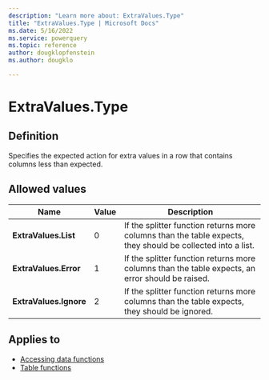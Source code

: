```yaml
---
description: "Learn more about: ExtraValues.Type"
title: "ExtraValues.Type | Microsoft Docs"
ms.date: 5/16/2022
ms.service: powerquery
ms.topic: reference
author: dougklopfenstein
ms.author: dougklo

---
```

# ExtraValues.Type

## Definition

Specifies the expected action for extra values in a row that contains columns less than expected.

## Allowed values

|Name|Value|Description|
| ------- | --- | ----------- |
|**ExtraValues.List**|0|If the splitter function returns more columns than the table expects, they should be collected into a list.|
|**ExtraValues.Error**|1| If the splitter function returns more columns than the table expects, an error should be raised.|
|**ExtraValues.Ignore**|2|If the splitter function returns more columns than the table expects, they should be ignored.|

## Applies to

* [Accessing data functions](accessing-data-functions.md)
* [Table functions](table-functions.md)
